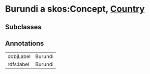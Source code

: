 # Burundi a skos:Concept, [Country](/0.1/Country)

## Subclasses

## Annotations

|||
|-----|-----|
|ddbjLabel|Burundi|
|rdfs:label|Burundi|

